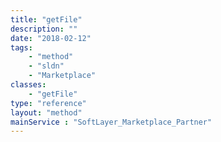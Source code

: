 ```yaml
---
title: "getFile"
description: ""
date: "2018-02-12"
tags:
    - "method"
    - "sldn"
    - "Marketplace"
classes:
    - "getFile"
type: "reference"
layout: "method"
mainService : "SoftLayer_Marketplace_Partner"
---
```

